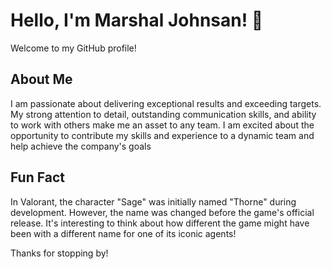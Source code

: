 

<!--
**Johnsan0327/Johnsan0327** is a ✨ _special_ ✨ repository because its `README.md` (this file) appears on your GitHub profile.

Here are some ideas to get you started:

- 🔭 I’m currently working on ...
- 🌱 I’m currently learning ...
- 👯 I’m looking to collaborate on ...
- 🤔 I’m looking for help with ...
- 💬 Ask me about ...
- 📫 How to reach me: ...
- 😄 Pronouns: ...
- ⚡ Fun fact: ...
-->
# Hello, I'm Marshal Johnsan! 👋

Welcome to my GitHub profile!

## About Me

I am passionate about delivering exceptional results and exceeding targets. My strong attention to detail, outstanding communication skills, and ability to work with others make me an asset to any team. I am excited about the opportunity to contribute my skills and experience to a dynamic team and help achieve the company's goals



## Fun Fact

In Valorant, the character "Sage" was initially named "Thorne" during development. However, the name was changed before the game's official release. It's interesting to think about how different the game might have been with a different name for one of its iconic agents!

Thanks for stopping by!

